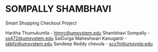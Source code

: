 # SOMPALLY SHAMBHAVI
Smart Shopping Checkout Project 


Haritha Thumukuntla - htmrc@umsystem.edu 
Shambhavi Sompally - ss472@umsystem.edu 
SaiDurga Maheshwari Kanuganti - skbfz@umsystem.edu 
Sandeep Reddy chevula - scv7n@umsyste.edu
